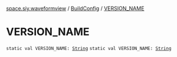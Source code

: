 [space.siy.waveformview](../index.md) / [BuildConfig](index.md) / [VERSION_NAME](./-v-e-r-s-i-o-n_-n-a-m-e.md)

# VERSION_NAME

`static val VERSION_NAME: `[`String`](https://kotlinlang.org/api/latest/jvm/stdlib/kotlin/-string/index.html)
`static val VERSION_NAME: `[`String`](https://kotlinlang.org/api/latest/jvm/stdlib/kotlin/-string/index.html)